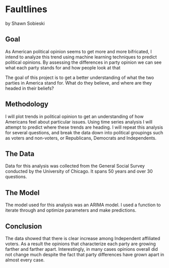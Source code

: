 # Faultlines 
by Shawn Sobieski

## Goal
As American political opinion seems to get more and more bifricated, I intend to analyze this trend using machine learning techniques to predict political opinions. By assessing the differences in party opinion we can see what each party stands for and how people look at that   

The goal of this project is to get a better understanding of what the two parties in America stand for. What do they believe, and where are they headed in their beliefs?

## Methodology
I will plot trends in political opinion to get an understanding of how Americans feel about particular issues. Using time series analysis I will attempt to predict where these trends are heading. I will repeat this analysis for several questions, and break the data down into political groupings such as voters and non-voters, or Republicans, Democrats and Independents. 

## The Data
Data for this analysis was collected from the General Social Survey conducted by the University of Chicago. It spans 50 years and over 30 questions.  

## The Model
The model used for this analysis was an ARIMA model. I used a function to iterate through and optimize parameters and make predictions.  

## Conclusion
The data showed that there is clear increase among Independent affiliated voters. As a result the opinions that characterize each party are growing farther and farther apart. Interestingly, in many cases opinions overall did not change much despite the fact that party differences have grown apart in almost every case.  
